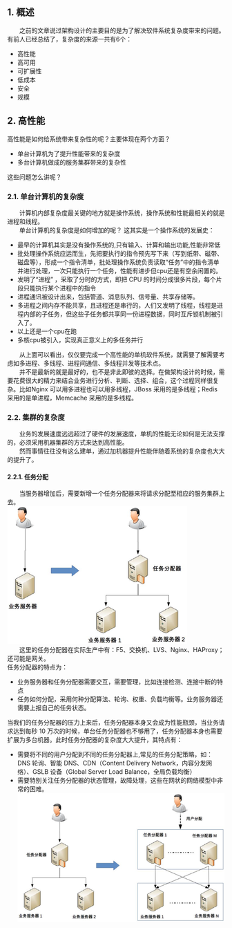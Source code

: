 ## 1. 概述  
&emsp;&emsp;之前的文章说过架构设计的主要目的是为了解决软件系统复杂度带来的问题。有前人已经总结了，复杂度的来源一共有6个：  
* 高性能
* 高可用
* 可扩展性
* 低成本
* 安全
* 规模


## 2. 高性能  
高性能是如何给系统带来复杂性的呢？主要体现在两个方面？
* 单台计算机为了提升性能带来的复杂度
* 多台计算机做成的服务集群带来的复杂性  

这些问题怎么讲呢？

### 2.1. 单台计算机的复杂度  
&emsp;&emsp;计算机内部复杂度最关键的地方就是操作系统，操作系统和性能最相关的就是进程和线程。  
&emsp;&emsp;单台计算机的复杂度是如何增加的呢？ 这其实是一个操作系统的发展史：  
* 最早的计算机其实是没有操作系统的,只有输入、计算和输出功能,性能非常低
* 批处理操作系统应运而生，先把要执行的指令预先写下来（写到纸带、磁带、磁盘等），形成一个指令清单，批处理操作系统负责读取“任务”中的指令清单并进行处理，一次只能执行一个任务，性能有进步但cpu还是有空余闲置的。
* 发明了“进程” ，采取了分时的方式，即把 CPU 的时间分成很多片段，每个片段只能执行某个进程中的指令
* 进程通讯被设计出来，包括管道、消息队列、信号量、共享存储等。
* 多进程之间内存不能共享，且进程还是串行的，人们又发明了线程，线程是进程内部的子任务，但这些子任务都共享同一份进程数据，同时互斥锁机制被引入了。
* 以上还是一个cpu在跑
* 多核cpu被引入，实现真正意义上的多任务并行  

&emsp;&emsp;从上面可以看出，仅仅要完成一个高性能的单机软件系统，就需要了解需要考虑如多进程、多线程、进程间通信、多线程并发等技术点。  
&emsp;&emsp;并不是最新的就是最好的，也不是非此即彼的选择。在做架构设计的时候，需要花费很大的精力来结合业务进行分析、判断、选择、组合，这个过程同样很复杂。比如Nginx 可以用多进程也可以用多线程，JBoss 采用的是多线程；Redis 采用的是单进程，Memcache 采用的是多线程。

### 2.2. 集群的复杂度    
&emsp;&emsp;业务的发展速度远远超过了硬件的发展速度，单机的性能无论如何是无法支撑的，必须采用机器集群的方式来达到高性能。   
&emsp;&emsp;然而事情往往没有这么建单，通过加机器提升性能伴随着系统的复杂度也大大的提升了。

#### 2.2.1. 任务分配
&emsp;&emsp;当服务器增加后，需要新增一个任务分配器来将请求分配至相应的服务集群上去。  
![](任务分配系统的复杂度.png)  
&emsp;&emsp;这里的任务分配器在实际生产中有：F5、交换机、LVS、Nginx、HAProxy；还可能是网关。  
任务分配器的特点为：
* 业务服务器和任务分配器需要交互，需要管理，比如连接检测、连接中断的特点
* 任务如何分配，采用何种分配算法、轮询、权重、负载均衡等。业务服务器还需要上报自己的任务状态。

当我们的任务分配器的压力上来后，任务分配器本身又会成为性能瓶颈，当业务请求达到每秒 10 万次的时候，单台任务分配器也不够用了，任务分配器本身也需要扩展为多台机器。此时任务分配器的复杂度大大提升，其特点有：
* 需要将不同的用户分配到不同的任务分配器上,常见的任务分配策略，如：DNS 轮询、智能 DNS、CDN（Content Delivery Network，内容分发网络）、GSLB 设备（Global Server Load Balance，全局负载均衡）
* 需要特别关注任务分配器的状态管理，故障处理，这些在网状的网络模型中非常的困难。
![](多台任务分配系统的复杂度.png)
  
